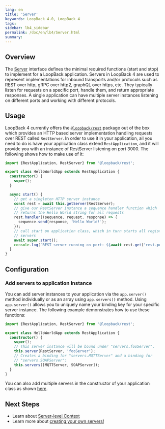 ```yaml
---
lang: en
title: 'Server'
keywords: LoopBack 4.0, LoopBack 4
tags:
sidebar: lb4_sidebar
permalink: /doc/en/lb4/Server.html
summary:
---
```


## Overview

The [Server](https://apidocs.strongloop.com/@loopback%2fcore/#Server) interface defines the minimal required functions (start and stop) to implement for a LoopBack application. Servers in LoopBack 4 are used to represent implementations for inbound transports and/or protocols such as REST over http, gRPC over http2, graphQL over https, etc. They typically listen for requests on a specific port, handle them, and return appropriate responses. A single application can have multiple server instances listening on different ports and working with different protocols.


## Usage

LoopBack 4 currently offers the [`@loopback/rest`](https://github.com/strongloop/loopback-next/tree/master/packages/rest) package out of the box which provides an HTTP based server implementation handling requests over REST called `RestServer`. In order to use it in your application, all you need to do is have your application class extend `RestApplication`, and it will provide you with an instance of RestServer listening on port 3000. The following shows how to make use of it:

```ts
import {RestApplication, RestServer} from '@loopback/rest';

export class HelloWorldApp extends RestApplication {
  constructor() {
    super();
  }

  async start() {
    // get a singleton HTTP server instance
    const rest = await this.getServer(RestServer);
    // give our RestServer instance a sequence handler function which
    // returns the Hello World string for all requests
    rest.handler((sequence, request, response) => {
      sequence.send(response, 'Hello World!');
    });
    // call start on application class, which in turn starts all registered
    // servers
    await super.start();
    console.log(`REST server running on port: ${await rest.get('rest.port')}`);
  }
}
```

## Configuration

### Add servers to application instance

You can add server instances to your application via the `app.server()` method individually or as an array using `app.servers()` method. Using `app.server()` allows you to uniquely name your binding key for your specific server instance. The following example demonstrates how to use these functions:

```ts
import {RestApplication, RestServer} from '@loopback/rest';

export class HelloWorldApp extends RestApplication {
  constructor() {
    super();
    // This server instance will be bound under "servers.fooServer".
    this.server(RestServer, 'fooServer');
    // Creates a binding for "servers.MQTTServer" and a binding for
    // "servers.SOAPServer";
    this.servers([MQTTServer, SOAPServer]);
  }
}
```

You can also add multiple servers in the constructor of your application class as shown [here](Application.md#servers).

## Next Steps

- Learn about [Server-level Context](Context.md#server-level-context)
- Learn more about [creating your own servers!](Creating-components.md#creating-your-own-servers)
